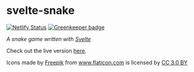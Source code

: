 # svelte-snake

[![Netlify Status](https://api.netlify.com/api/v1/badges/7bc21184-8d10-43ee-8890-f801f4df4503/deploy-status)](https://app.netlify.com/sites/svelte-snake/deploys) [![Greenkeeper badge](https://badges.greenkeeper.io/ztoben/svelte-snake.svg)](https://greenkeeper.io/)

_A snake game written with [Svelte](https://svelte.dev/)_

Check out the live version [here](https://svelte-snake.netlify.com/).

Icons made by <a href="https://www.freepik.com/" title="Freepik">Freepik</a>
from <a href="https://www.flaticon.com/" title="Flaticon">www.flaticon.com</a> is licensed by
<a href="http://creativecommons.org/licenses/by/3.0/" title="Creative Commons BY 3.0" target="_blank">CC 3.0 BY</a>
